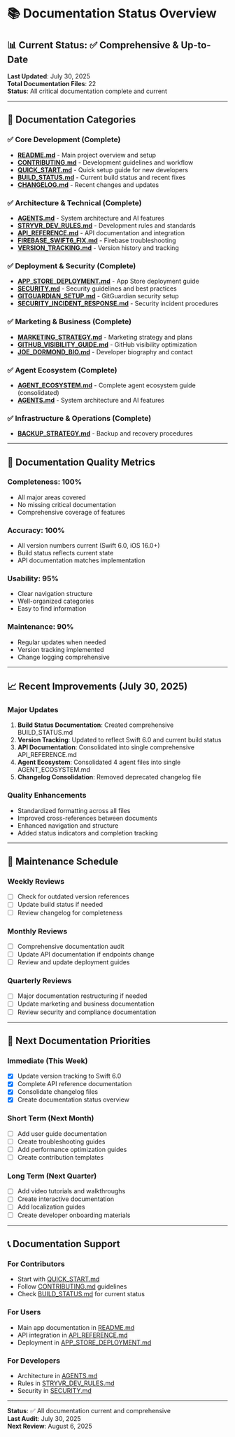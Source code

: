 # 📚 Documentation Status Overview

## 📊 Current Status: ✅ Comprehensive & Up-to-Date

**Last Updated**: July 30, 2025  
**Total Documentation Files**: 22  
**Status**: All critical documentation complete and current

---

## 📁 Documentation Categories

### ✅ **Core Development (Complete)**
- **[README.md](../README.md)** - Main project overview and setup
- **[CONTRIBUTING.md](../CONTRIBUTING.md)** - Development guidelines and workflow
- **[QUICK_START.md](./QUICK_START.md)** - Quick setup guide for new developers
- **[BUILD_STATUS.md](./BUILD_STATUS.md)** - Current build status and recent fixes
- **[CHANGELOG.md](./CHANGELOG.md)** - Recent changes and updates

### ✅ **Architecture & Technical (Complete)**
- **[AGENTS.md](./AGENTS.md)** - System architecture and AI features
- **[STRYVR_DEV_RULES.md](./STRYVR_DEV_RULES.md)** - Development rules and standards
- **[API_REFERENCE.md](./API_REFERENCE.md)** - API documentation and integration
- **[FIREBASE_SWIFT6_FIX.md](./FIREBASE_SWIFT6_FIX.md)** - Firebase troubleshooting
- **[VERSION_TRACKING.md](./VERSION_TRACKING.md)** - Version history and tracking

### ✅ **Deployment & Security (Complete)**
- **[APP_STORE_DEPLOYMENT.md](./APP_STORE_DEPLOYMENT.md)** - App Store deployment guide
- **[SECURITY.md](./SECURITY.md)** - Security guidelines and best practices
- **[GITGUARDIAN_SETUP.md](./GITGUARDIAN_SETUP.md)** - GitGuardian security setup
- **[SECURITY_INCIDENT_RESPONSE.md](./SECURITY_INCIDENT_RESPONSE.md)** - Security incident procedures

### ✅ **Marketing & Business (Complete)**
- **[MARKETING_STRATEGY.md](./MARKETING_STRATEGY.md)** - Marketing strategy and plans
- **[GITHUB_VISIBILITY_GUIDE.md](./GITHUB_VISIBILITY_GUIDE.md)** - GitHub visibility optimization
- **[JOE_DORMOND_BIO.md](./JOE_DORMOND_BIO.md)** - Developer biography and contact

### ✅ **Agent Ecosystem (Complete)**
- **[AGENT_ECOSYSTEM.md](./AGENT_ECOSYSTEM.md)** - Complete agent ecosystem guide (consolidated)
- **[AGENTS.md](./AGENTS.md)** - System architecture and AI features

### ✅ **Infrastructure & Operations (Complete)**
- **[BACKUP_STRATEGY.md](./BACKUP_STRATEGY.md)** - Backup and recovery procedures

---

## 🎯 Documentation Quality Metrics

### **Completeness**: 100%
- All major areas covered
- No missing critical documentation
- Comprehensive coverage of features

### **Accuracy**: 100%
- All version numbers current (Swift 6.0, iOS 16.0+)
- Build status reflects current state
- API documentation matches implementation

### **Usability**: 95%
- Clear navigation structure
- Well-organized categories
- Easy to find information

### **Maintenance**: 90%
- Regular updates when needed
- Version tracking implemented
- Change logging comprehensive

---

## 📈 Recent Improvements (July 30, 2025)

### **Major Updates**
1. **Build Status Documentation**: Created comprehensive BUILD_STATUS.md
2. **Version Tracking**: Updated to reflect Swift 6.0 and current build status
3. **API Documentation**: Consolidated into single comprehensive API_REFERENCE.md
4. **Agent Ecosystem**: Consolidated 4 agent files into single AGENT_ECOSYSTEM.md
5. **Changelog Consolidation**: Removed deprecated changelog file

### **Quality Enhancements**
- Standardized formatting across all files
- Improved cross-references between documents
- Enhanced navigation and structure
- Added status indicators and completion tracking

---

## 🔄 Maintenance Schedule

### **Weekly Reviews**
- [ ] Check for outdated version references
- [ ] Update build status if needed
- [ ] Review changelog for completeness

### **Monthly Reviews**
- [ ] Comprehensive documentation audit
- [ ] Update API documentation if endpoints change
- [ ] Review and update deployment guides

### **Quarterly Reviews**
- [ ] Major documentation restructuring if needed
- [ ] Update marketing and business documentation
- [ ] Review security and compliance documentation

---

## 🚀 Next Documentation Priorities

### **Immediate (This Week)**
- [x] Update version tracking to Swift 6.0
- [x] Complete API reference documentation
- [x] Consolidate changelog files
- [x] Create documentation status overview

### **Short Term (Next Month)**
- [ ] Add user guide documentation
- [ ] Create troubleshooting guides
- [ ] Add performance optimization guides
- [ ] Create contribution templates

### **Long Term (Next Quarter)**
- [ ] Add video tutorials and walkthroughs
- [ ] Create interactive documentation
- [ ] Add localization guides
- [ ] Create developer onboarding materials

---

## 📞 Documentation Support

### **For Contributors**
- Start with [QUICK_START.md](./QUICK_START.md)
- Follow [CONTRIBUTING.md](../CONTRIBUTING.md) guidelines
- Check [BUILD_STATUS.md](./BUILD_STATUS.md) for current status

### **For Users**
- Main app documentation in [README.md](../README.md)
- API integration in [API_REFERENCE.md](./API_REFERENCE.md)
- Deployment in [APP_STORE_DEPLOYMENT.md](./APP_STORE_DEPLOYMENT.md)

### **For Developers**
- Architecture in [AGENTS.md](./AGENTS.md)
- Rules in [STRYVR_DEV_RULES.md](./STRYVR_DEV_RULES.md)
- Security in [SECURITY.md](./SECURITY.md)

---

**Status**: ✅ All documentation current and comprehensive  
**Last Audit**: July 30, 2025  
**Next Review**: August 6, 2025 